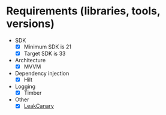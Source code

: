 # Requirements (libraries, tools, versions)

* SDK
  - [x] Minimum SDK is 21
  - [x] Target SDK is 33

* Architecture
  - [x] MVVM
  
* Dependency injection
  - [x] Hilt

* Logging
  - [x] Timber

* Other
  - [x] [LeakCanary](https://square.github.io/leakcanary)
